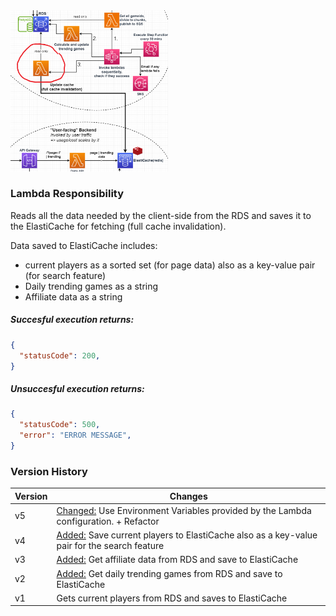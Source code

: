 <img src="../../images/lambdaszoomed/cacheupdater.PNG" width="50%" alt="Lambda zoomed in">

### Lambda Responsibility
Reads all the data needed by the client-side from the RDS and saves it to the ElastiCache for fetching (full cache invalidation).

Data saved to ElastiCache includes:
- current players as a sorted set (for page data) also as a key-value pair (for search feature)
- Daily trending games as a string
- Affiliate data as a string

##### **Succesful execution returns:**
```json
{ 
  "statusCode": 200,
}
```
##### **Unsuccesful execution returns:**
```json
{
  "statusCode": 500,
  "error": "ERROR MESSAGE",
}
```

### Version History
| Version | Changes |
| ------------- | ------------- |
| v5 | <ins>Changed:</ins> Use Environment Variables provided by the Lambda configuration. + Refactor |
| v4 | <ins>Added:</ins> Save current players to ElastiCache also as a key-value pair for the search feature |
| v3 | <ins>Added:</ins> Get affiliate data from RDS and save to ElastiCache |
| v2  | <ins>Added:</ins> Get daily trending games from RDS and save to ElastiCache  |
| v1  | Gets current players from RDS and saves to ElastiCache  |
